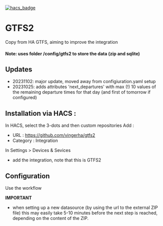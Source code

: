 [![hacs_badge](https://img.shields.io/badge/HACS-Default-orange.svg)](https://github.com/custom-components/hacs)

# GTFS2
Copy from HA GTFS, aiming to improve the integration

<h4> Note: uses folder /config/gtfs2 to store the data (zip and sqlite)</h4>

## Updates
- 20231102: major update, moved away from configiuration.yaml setup 
- 20231025: adds attributes 'next_departures' with max (!) 10 values of the remaining departure times for that day (and first of tomorrow if configured)

## Installation via HACS :

In  HACS, select the 3-dots and then custom repositories
Add :
- URL : https://github.com/vingerha/gtfs2
- Category : Integration

In Settings > Devices & Sevices
- add the integration, note that this is GTFS2

## Configuration
Use the workflow

**IMPORTANT**
- when setting up a new datasource (by using the url to the external ZIP file) this may easily take 5-10 minutes before the next step is reached, depending on the content of the ZIP.


